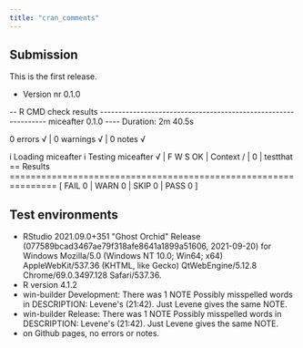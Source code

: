```yaml
---
title: "cran_comments"
---
```


## Submission

This is the first release.
* Version nr 0.1.0

-- R CMD check results --------------------------------------------------------------- miceafter 0.1.0 ----
Duration: 2m 40.5s

0 errors √ | 0 warnings √ | 0 notes √

i Loading miceafter
i Testing miceafter
√ | F W S  OK | Context
/ |         0 | testthat                                                  
== Results ===============================================================
[ FAIL 0 | WARN 0 | SKIP 0 | PASS 0 ]

## Test environments
*	RStudio 2021.09.0+351 "Ghost Orchid" Release (077589bcad3467ae79f318afe8641a1899a51606, 2021-09-20) for Windows
Mozilla/5.0 (Windows NT 10.0; Win64; x64) AppleWebKit/537.36 (KHTML, like Gecko) QtWebEngine/5.12.8 Chrome/69.0.3497.128 Safari/537.36. 
* R version 4.1.2
* win-builder Development: There was 1 NOTE
Possibly misspelled words in DESCRIPTION:
  Levene's (21:42). Just Levene gives the same NOTE. 
* win-builder Release: There was 1 NOTE
Possibly misspelled words in DESCRIPTION:
  Levene's (21:42). Just Levene gives the same NOTE. 
* on Github pages, no errors or notes.
